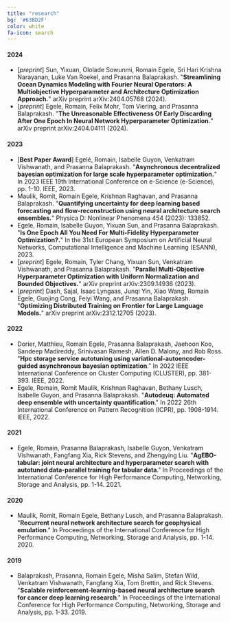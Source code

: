 ```yaml
---
title: "research"
bg: '#63BD2F'
color: white
fa-icon: search
---
```


<!-- https://bibtex.online/ -->

#### 2024

- [*preprint*] Sun, Yixuan, Ololade Sowunmi, Romain Egele, Sri Hari Krishna Narayanan, Luke Van Roekel, and Prasanna Balaprakash. "**Streamlining Ocean Dynamics Modeling with Fourier Neural Operators: A Multiobjective Hyperparameter and Architecture Optimization Approach.**" arXiv preprint arXiv:2404.05768 (2024).
- [*preprint*] Egele, Romain, Felix Mohr, Tom Viering, and Prasanna Balaprakash. "**The Unreasonable Effectiveness Of Early Discarding After One Epoch In Neural Network Hyperparameter Optimization.**" arXiv preprint arXiv:2404.04111 (2024).

#### 2023

- [**Best Paper Award**] Egelé, Romain, Isabelle Guyon, Venkatram Vishwanath, and Prasanna Balaprakash. "**Asynchronous decentralized bayesian optimization for large scale hyperparameter optimization.**" In 2023 IEEE 19th International Conference on e-Science (e-Science), pp. 1-10. IEEE, 2023.
- Maulik, Romit, Romain Egele, Krishnan Raghavan, and Prasanna Balaprakash. "**Quantifying uncertainty for deep learning based forecasting and flow-reconstruction using neural architecture search ensembles.**" Physica D: Nonlinear Phenomena 454 (2023): 133852.
- Egele, Romain, Isabelle Guyon, Yixuan Sun, and Prasanna Balaprakash. "**Is One Epoch All You Need For Multi-Fidelity Hyperparameter Optimization?.**" In the 31st European Symposium on Artificial Neural Networks, Computational Intelligence and Machine Learning (ESANN), 2023.
- [*preprint*] Egele, Romain, Tyler Chang, Yixuan Sun, Venkatram Vishwanath, and Prasanna Balaprakash. "**Parallel Multi-Objective Hyperparameter Optimization with Uniform Normalization and Bounded Objectives.**" arXiv preprint arXiv:2309.14936 (2023).
- [*preprint*] Dash, Sajal, Isaac Lyngaas, Junqi Yin, Xiao Wang, Romain Egele, Guojing Cong, Feiyi Wang, and Prasanna Balaprakash. "**Optimizing Distributed Training on Frontier for Large Language Models.**" arXiv preprint arXiv:2312.12705 (2023).





#### 2022

- Dorier, Matthieu, Romain Egele, Prasanna Balaprakash, Jaehoon Koo, Sandeep Madireddy, Srinivasan Ramesh, Allen D. Malony, and Rob Ross. "**Hpc storage service autotuning using variational-autoencoder-guided asynchronous bayesian optimization**." In 2022 IEEE International Conference on Cluster Computing (CLUSTER), pp. 381-393. IEEE, 2022.
- Egele, Romain, Romit Maulik, Krishnan Raghavan, Bethany Lusch, Isabelle Guyon, and Prasanna Balaprakash. "**Autodeuq: Automated deep ensemble with uncertainty quantification**." In 2022 26th International Conference on Pattern Recognition (ICPR), pp. 1908-1914. IEEE, 2022.

#### 2021

- Egele, Romain, Prasanna Balaprakash, Isabelle Guyon, Venkatram Vishwanath, Fangfang Xia, Rick Stevens, and Zhengying Liu. "**AgEBO-tabular: joint neural architecture and hyperparameter search with autotuned data-parallel training for tabular data**." In Proceedings of the International Conference for High Performance Computing, Networking, Storage and Analysis, pp. 1-14. 2021.

#### 2020

- Maulik, Romit, Romain Egele, Bethany Lusch, and Prasanna Balaprakash. "**Recurrent neural network architecture search for geophysical emulation**." In Proceedings of the International Conference for High Performance Computing, Networking, Storage and Analysis, pp. 1-14. 2020.

#### 2019

- Balaprakash, Prasanna, Romain Egele, Misha Salim, Stefan Wild, Venkatram Vishwanath, Fangfang Xia, Tom Brettin, and Rick Stevens. "**Scalable reinforcement-learning-based neural architecture search for cancer deep learning research**." In Proceedings of the International Conference for High Performance Computing, Networking, Storage and Analysis, pp. 1-33. 2019.
